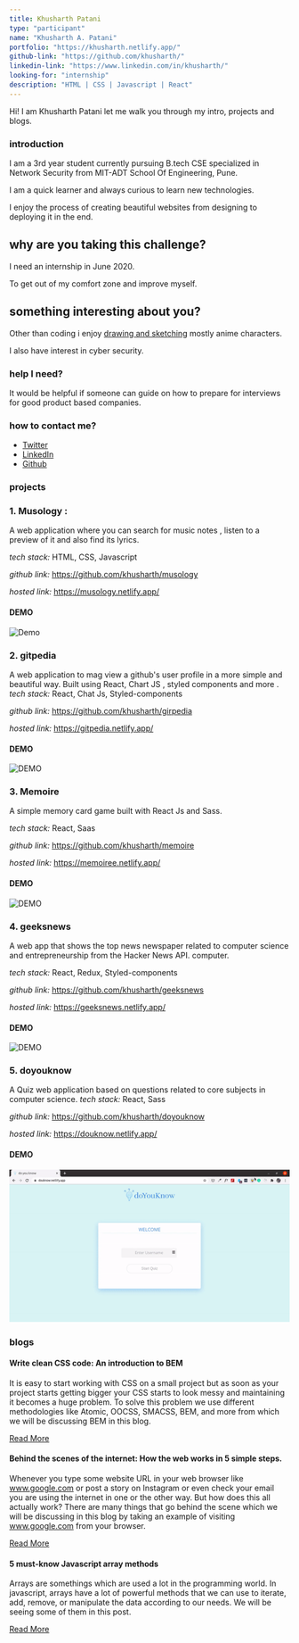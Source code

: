 ```yaml
---
title: Khusharth Patani
type: "participant"
name: "Khusharth A. Patani"
portfolio: "https://khusharth.netlify.app/"
github-link: "https://github.com/khusharth/"
linkedin-link: "https://www.linkedin.com/in/khusharth/"
looking-for: "internship"
description: "HTML | CSS | Javascript | React"
---
```


Hi! I am Khusharth Patani let me walk you through my intro, projects and blogs.

### introduction

I am a 3rd year student currently pursuing B.tech CSE specialized in Network Security from MIT-ADT School Of Engineering, Pune.

I am a quick learner and always curious to learn new technologies.

I enjoy the process of creating beautiful websites from designing to deploying it in the end. 

## why are you taking this challenge?

I need an internship in June 2020.

To get out of my comfort zone and improve myself.

## something interesting about you?

Other than coding i enjoy [drawing and sketching](https://www.instagram.com/khushu_zzz/) mostly anime characters.

I also have interest in cyber security.

### help I need?

It would be helpful if someone can guide on how to prepare for interviews for good product based companies. 

### how to contact me?

- [Twitter](https://twitter.com/khusharth19)
- [LinkedIn](https://www.linkedin.com/in/khusharth)
- [Github](https://github.com/khusharth/)

### projects

### 1. Musology : 
A web application where you can search for music notes , listen to a preview of it and also find its lyrics. 

_tech stack:_ HTML, CSS, Javascript

_github link:_ https://github.com/khusharth/musology

_hosted link:_ https://musology.netlify.app/

#### DEMO
![Demo](https://raw.githubusercontent.com/khusharth/musology/master/src/img/musology.gif)


### 2. gitpedia
A web application to mag view a github's user profile in a more simple and beautiful way. Built using React, Chart JS  , styled components and more .
_tech stack:_ React, Chat Js, Styled-components

_github link:_ https://github.com/khusharth/girpedia

_hosted link:_ https://gitpedia.netlify.app/

#### DEMO
![DEMO](https://raw.githubusercontent.com/khusharth/gitpedia/master/src/assets/demo.gif)

### 3. Memoire
A simple memory card game built with React Js and Sass. 

_tech stack:_ React, Saas

_github link:_ https://github.com/khusharth/memoire

_hosted link:_ https://memoiree.netlify.app/

#### DEMO
![DEMO](https://raw.githubusercontent.com/khusharth/Memoire/master/src/assets/memorie.gif)

### 4. geeksnews
A web app that shows the top news newspaper related to computer science and entrepreneurship from the Hacker News API. computer.

_tech stack:_ React, Redux, Styled-components

_github link:_ https://github.com/khusharth/geeksnews

_hosted link:_ https://geeksnews.netlify.app/

#### DEMO
![DEMO](https://raw.githubusercontent.com/khusharth/geeksNews/master/src/assets/geeksnews.gif)

### 5. doyouknow
A Quiz web application based on questions related to core subjects in computer science. 
_tech stack:_ React, Sass

_github link:_ https://github.com/khusharth/doyouknow

_hosted link:_ https://douknow.netlify.app/

#### DEMO
![DEMO](https://raw.githubusercontent.com/khusharth/doyouknow/master/src/assets/doyouknow.gif)


### blogs

#### Write clean CSS code: An introduction to BEM 

It is easy to start working with CSS on a small project but as soon as your project starts getting bigger your CSS starts to look messy and maintaining it becomes a huge problem. To solve this problem we use different methodologies like Atomic, OOCSS, SMACSS, BEM, and more from which we will be discussing BEM in this blog.

[Read More](https://dev.to/khusharth/write-clean-css-code-an-introduction-to-bem-4j57)
#### Behind the scenes of the internet: How the web works in 5 simple steps. 

Whenever you type some website URL in your web browser like www.google.com or post a story on Instagram or even check your email you are using the internet in one or the other way. But how does this all actually work? There are many things that go behind the scene which we will be discussing in this blog by taking an example of visiting www.google.com from your browser.

[Read More](https://dev.to/khusharth/behind-the-scenes-of-the-internet-how-the-web-works-in-5-simple-steps-2pa0)
####  5 must-know Javascript array methods 

Arrays are somethings which are used a lot in the programming world. In javascript, arrays have a lot of powerful methods that we can use to iterate, add, remove, or manipulate the data according to our needs. We will be seeing some of them in this post.

[Read More](https://dev.to/khusharth/5-must-know-javascript-array-methods-524f)



